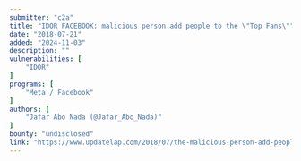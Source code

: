 ```yaml
---
submitter: "c2a"
title: "IDOR FACEBOOK: malicious person add people to the \"Top Fans\""
date: "2018-07-21"
added: "2024-11-03"
description: ""
vulnerabilities: [
    "IDOR"
]
programs: [
    "Meta / Facebook"
]
authors: [
    "Jafar Abo Nada (@Jafar_Abo_Nada)"
]
bounty: "undisclosed"
link: "https://www.updatelap.com/2018/07/the-malicious-person-add-people-to-top.html"
---
```




